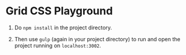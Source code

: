 # Grid CSS Playground

1. Do `npm install` in the project directory.

2. Then use `gulp` (again in your project directory) to run and open the project running on `localhost:3002`.

